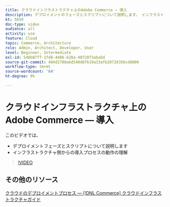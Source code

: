 ```yaml
---
title: クラウドインフラストラクチャ上のAdobe Commerce — 導入
description: デプロイメントのフェーズとスクリプトについて説明します。 インフラストラクチャ側からのデプロイメントプロセスの動作を理解しま​す。
kt: 5659
doc-type: video
audience: all
activity: use
feature: Cloud
topic: Commerce, Architecture
role: Admin, Architect, Developer, User
level: Beginner, Intermediate
exl-id: 548b87ff-1fd8-4486-b28a-40f28f3ababd
source-git-commit: 404d2708a6d540d6fb19a33afb20726356cd8000
workflow-type: tm+mt
source-wordcount: '64'
ht-degree: 0%

---
```


# クラウドインフラストラクチャ上のAdobe Commerce — 導入

このビデオでは、

- デプロイメントフェーズとスクリプトについて説明します
- インフラストラクチャ側からの導入プロセスの動作の理&#x200B;解

>[!VIDEO](https://video.tv.adobe.com/v/35695?quality=12&learn=on)

## その他のリソース

[クラウドのデプロイメントプロセス — [!DNL Commerce] クラウドインフラストラクチャガイド](https://experienceleague.adobe.com/docs/commerce-cloud-service/user-guide/develop/deploy/process.html)
